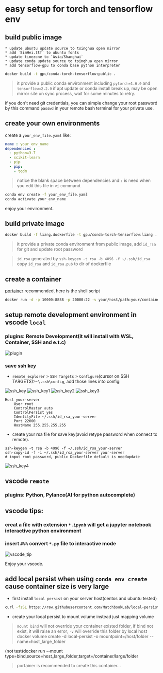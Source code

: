 # easy setup for torch and tensorflow env

## build public image
    * update ubuntu update source to tsinghua open mirror
    * add `SimHei.ttf` to ubuntu fonts
    * update timezone to `Asia/Shanghai`
    * update conda update source to tsinghua open mirror
    * add tensorflow-gpu to conda base python interpreter

```bash
docker build -t gpu/conda-torch-tensorflow:public .
```

> it provide a public conda environment including `pytorch=1.6.0` and `tensorflow=2.2.0`
> if apt update or conda install break up, may be open mirror site on sync process, wait for some minutes to retry.

if you don't need git credentials, you can simple change your root password by this command `passwd` in your remote bash terminal for your private use.

## create your own environments
create a `your_env_file.yaml` like:
```yaml
name : your_env_name
dependencies :
  - python=3.7
  - scikit-learn
  - pip
  - pip:
    - tqdm
```

> notice the blank space between dependencies and `:` is need when you edit this file in `vi` command.

```bash
conda env create -f your_env_file.yaml
conda activate your_env_name
```


enjoy your environment.

## build private image

```bash
docker build -f liang.dockerfile -t gpu/conda-torch-tensorflow:liang .
```

> it provide a private conda environment from public image, add `id_rsa` for git and update root password
    
> `id_rsa` generated by `ssh-keygen -t rsa -b 4096 -f ~/.ssh/id_rsa` copy `id_rsa` and `id_rsa.pub` to dir of dockerfile
## create a container
[portainer](https://www.portainer.io/) recommended, here is the shell script

```bash
docker run -d -p 10000:8888 -p 20000:22 -v your/host/path:your/container/path --name your-container-name --restart always --hostname your_virtual_hostname --runtime nvidia gpu/conda-torch-tensorflow:public
```

## setup remote development environment in vscode ``local`` 

### plugins: Remote Development(it will install with WSL, Container, SSH and e.t.c)

![plugin](./pngs/plugins_.png)

### save ssh key

- `remote explorer` > `SSH Targets` > `Configure`(cursor on SSH TARGETS)>`~\.ssh\config`, add those lines into config

![ssh_key](./pngs/ssh_key_.png)
![ssh_key1](./pngs/ssh_key1_.png)
![ssh_key2](./pngs/ssh_key2_.png)
![ssh_key3](./pngs/ssh_key3_.png)
```config
Host your-server
    User root
    ControlMaster auto
    ControlPersist yes
    IdentityFile ~/.ssh/id_rsa_your-server
    Port 22000
    HostName 255.255.255.255
```


- create your rsa file for save key(avoid retype password when connect to remote).

```
ssh-keygen -t rsa -b 4096 -f ~/.ssh/id_rsa_your-server
ssh-copy-id -f -i ~/.ssh/id_rsa_your-server your-server
# input root password, public Dockerfile default is needupdate

```

![ssh_key4](./pngs/ssh_key4_.png)


    



## vscode ``remote`` 

### plugins: Python, Pylance(AI for python autocomplete)

## vscode tips:

### creat a file with extension `*.ipynb` will get a jupyter notebook interactive python environment

### insert `#%%` convert `*.py` file to interactive mode
![vscode_tip](./pngs/vscode_tip_.png)



Enjoy your vscode.

## add local persist when using `conda env create ` cause container size is very large

* first install `local persist` on your server host(centos and ubuntu tested)
```bash
curl -fsSL https://raw.githubusercontent.com/MatchbookLab/local-persist/master/scripts/install.sh | sudo bash
```

* create your local persist to mount volume instead just mapping volume
> `mount bind` will not override your container existed folder, if bind not exist, it will raise an error, `-v` will override this folder by local host 
docker volume create -d local-persist -o mountpoint=/host/folder --name=host_large_folder

(not test)docker run --mount type=bind,source=host_large_folder,target=/container/large/folder

> portainer is recommended to create this container...


